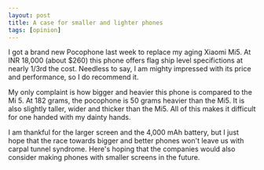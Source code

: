 ```yaml
---
layout: post
title: A case for smaller and lighter phones
tags: [opinion]
---
```


I got a brand new Pocophone last week to replace my aging Xiaomi Mi5. At INR 
18,000 (about $260) this phone offers flag ship level specifictions at nearly 
1/3rd the cost. Needless to say, I am mighty impressed with its price and 
performance, so I do recommend it.

My only complaint is how bigger and heavier this phone is compared to the 
Mi 5. At 182 grams, the pocophone is 50 grams heavier than the Mi5. It is 
also slightly taller, wider and thicker than the Mi5. All of this makes it 
difficult for one handed with my dainty hands.

I am thankful for the larger screen and the 4,000 mAh battery, but I just 
hope that the race towards bigger and better phones won't leave us with 
carpal tunnel syndrome. Here's hoping that the companies would also consider 
making phones with smaller screens in the future.